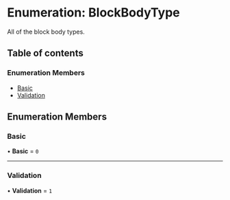 # Enumeration: BlockBodyType

All of the block body types.

## Table of contents

### Enumeration Members

- [Basic](BlockBodyType.md#basic)
- [Validation](BlockBodyType.md#validation)

## Enumeration Members

### Basic

• **Basic** = ``0``

___

### Validation

• **Validation** = ``1``
